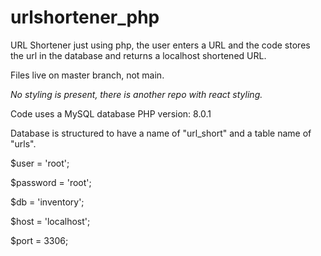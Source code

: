 # urlshortener_php
URL Shortener just using php, the user enters a URL and the code stores the url in the database and returns a localhost shortened URL.

Files live on master branch, not main.

*No styling is present, there is another repo with react styling.*


Code uses a MySQL database
PHP version: 8.0.1

Database is structured to have a name of "url_short" and a table name of "urls".

$user = 'root';

$password = 'root';

$db = 'inventory';

$host = 'localhost';

$port = 3306;

